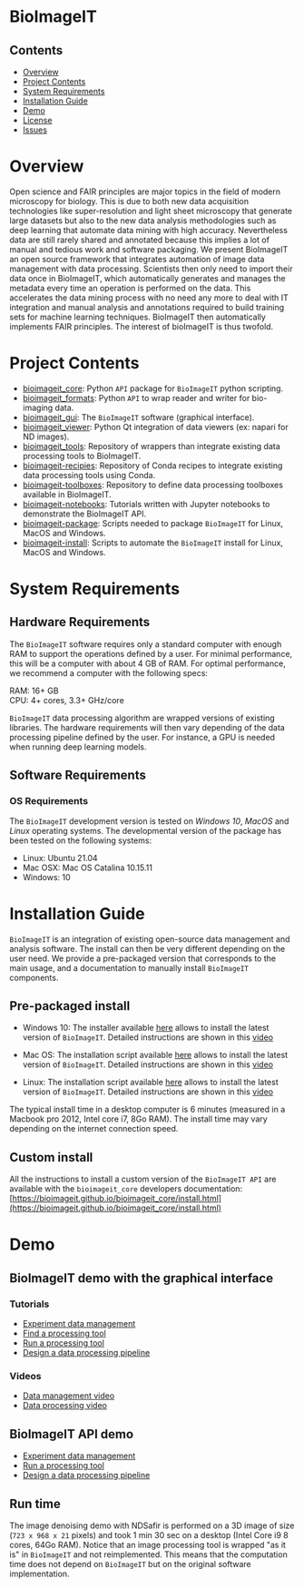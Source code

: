 # BioImageIT

## Contents

- [Overview](#overview)
- [Project Contents](#project-contents)
- [System Requirements](#system-requirements)
- [Installation Guide](#installation-guide)
- [Demo](#demo)
- [License](./LICENSE)
- [Issues](https://github.com/bioimageit/bioimageit/issues)

# Overview

Open science and FAIR principles are major topics in the field of modern microscopy for biology. This is due to both new data acquisition technologies like super-resolution and light sheet microscopy that generate large datasets but also to the new data analysis methodologies such as deep learning that automate data mining with high accuracy. Nevertheless data are still rarely shared and annotated because this implies a lot of manual and tedious work and software packaging. We present BioImageIT an open source framework that integrates automation of image data management with data processing. Scientists then only need to import their data once in BioImageIT, which automatically generates and manages the metadata every time an operation is performed on the data. This accelerates the data mining process with no need any more to deal with IT integration and manual analysis and annotations required to build training sets for machine learning techniques. BioImageIT then automatically implements FAIR principles. The interest of bioImageIT is thus twofold. 

# Project Contents

- [bioimageit_core](https://github.com/bioimageit/bioimageit_core): Python `API` package for `BioImageIT` python scripting.
- [bioimageit_formats](https://github.com/bioimageit/bioimageit_formats): Python `API` to wrap reader and writer for bio-imaging data.
- [bioimageit_gui](https://github.com/bioimageit/bioimageit_formats): The `BioImageIT` software (graphical interface).
- [bioimageit_viewer](https://github.com/bioimageit/bioimageit_viewer): Python Qt integration of data viewers (ex: napari for ND images).
- [bioimageit_tools](https://github.com/bioimageit/bioimageit_tools): Repository of wrappers than integrate existing data processing tools to BioImageIT.
- [bioimageit-recipies](https://github.com/bioimageit/bioimageit-recipies): Repository of Conda recipes to integrate existing data processing tools using Conda.
- [bioimageit-toolboxes](https://github.com/bioimageit/bioimageit-toolboxes): Repository to define data processing toolboxes available in BioImageIT.
- [bioimageit-notebooks](https://github.com/bioimageit/bioimageit-notebooks): Tutorials written with Jupyter notebooks to demonstrate the BioImageIT API.
- [bioimageit-package](https://github.com/bioimageit/bioimageit-package): Scripts needed to package `BioImageIT` for Linux, MacOS and Windows.
- [bioimageit-install](https://github.com/bioimageit/bioimageit-install): Scripts to automate the `BioImageIT` install for Linux, MacOS and Windows.

# System Requirements

## Hardware Requirements

The `BioImageIT` software requires only a standard computer with enough RAM to support the operations defined by a user. For minimal performance, this will be a computer with about 4 GB of RAM. For optimal performance, we recommend a computer with the following specs:

RAM: 16+ GB  
CPU: 4+ cores, 3.3+ GHz/core

`BioImageIT` data processing algorithm are wrapped versions of existing libraries. The hardware requirements will then vary depending of the data processing pipeline defined by the user. For instance, a GPU is needed when running deep learning models.

## Software Requirements

### OS Requirements

The `BioImageIT` development version is tested on *Windows 10*, *MacOS* and *Linux* operating systems. The developmental version of the package has been tested on the following systems:

- Linux: Ubuntu 21.04 
- Mac OSX: Mac OS Catalina 10.15.11    
- Windows: 10 

# Installation Guide

`BioImageIT` is an integration of existing open-source data management and analysis software. The install can then be very different depending on the user need. We provide a pre-packaged version that corresponds to the main usage, and a documentation to manually install `BioImageIT` components. 

## Pre-packaged install

- Windows 10: The installer available [here](https://github.com/bioimageit/bioimageit-install/raw/v0.1.0/windows/BioImageIT_install.exe) allows to install the latest version of `BioImageIT`. Detailed instructions are shown in this [video](https://www.youtube.com/watch?v=917InvFkivA) 

- Mac OS: The installation script available [here](https://github.com/bioimageit/bioimageit-install/raw/v0.1.0/mac/BioImageIT_install.dmg) allows to install the latest version of `BioImageIT`. Detailed instructions are shown in this [video](https://www.youtube.com/watch?v=pMD_pjPF3Y4) 

- Linux: The installation script available [here](https://raw.githubusercontent.com/bioimageit/bioimageit-install/v0.1.0/linux/install.sh) allows to install the latest version of `BioImageIT`. Detailed instructions are shown in this [video](https://www.youtube.com/watch?v=ohKKkMb54k4) 

The typical install time in a desktop computer is 6 minutes (measured in a Macbook pro 2012, Intel core i7, 8Go RAM). The install time may vary depending on the internet connection speed.

## Custom install

All the instructions to install a custom version of the `BioImageIT API` are available with the `bioimageit_core` developers documentation: [https://bioimageit.github.io/bioimageit_core/install.html](https://bioimageit.github.io/bioimageit_core/install.html)

# Demo

## BioImageIT demo with the graphical interface 

### Tutorials
- [Experiment data management](https://bioimageit.github.io/bioimageit_gui/tutorial_experiment.html)
- [Find a processing tool](https://bioimageit.github.io/bioimageit_gui/tutorial_finder.html)
- [Run a processing tool](https://bioimageit.github.io/bioimageit_gui/tutorial_runner.html)
- [Design a data processing pipeline](https://bioimageit.github.io/bioimageit_gui/tutorial_pipeline.html)

### Videos
- [Data management video](https://www.youtube.com/watch?v=Ce0hLhO3Qis)
- [Data processing video](https://www.youtube.com/watch?v=cpN4dzASNu0)

## BioImageIT API demo

- [Experiment data management](https://github.com/bioimageit/bioimageit-notebooks/blob/main/tutorial1-experiment.ipynb)
- [Run a processing tool](https://github.com/bioimageit/bioimageit-notebooks/blob/main/tutorial2-runner.ipynb)
- [Design a data processing pipeline](https://github.com/bioimageit/bioimageit-notebooks/blob/main/tutorial3-pipeline.ipynb)


## Run time

The image denoising demo with NDSafir is performed on a 3D image of size (``723 x 968 x 21`` pixels) and took 1 min 30 sec on a desktop (Intel Core i9 8 cores, 64Go RAM). 
Notice that an image processing tool is wrapped "as it is" in `BioImageIT` and not reimplemented. This means that the computation time does not depend on `BioImageIT` but on the original software implementation.
